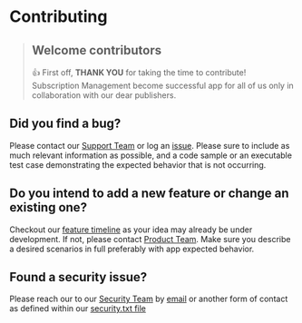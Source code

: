 # Contributing
<!-- theme: success -->
> ## Welcome contributors
> 👍 First off, **THANK YOU** for taking the time to contribute! Subscription Management become successful app for all of us only in collaboration with our dear publishers.

## Did you find a bug?
Please contact our [Support Team](mailto:d365support@theta.co.nz?subject=%5BSM%5D) or log an [issue](https://github.com/thetanz/smp-docs/issues/new). Please  sure to include as much relevant information as possible, and a code sample or an executable test case demonstrating the expected behavior that is not occurring.

## Do you intend to add a new feature or change an existing one?
Checkout our [feature timeline](./FeatureTimeline.md) as your idea may already be under development. If not, please contact [Product Team](mailto:volodymyr.leonov@theta.co.nz?subject=%5BSM%5D). Make sure you describe a desired scenarios in full preferably with app expected behavior.

## Found a security issue?
Please reach our to our [Security Team](https://theta.co.nz/cyber) by [email](mailto:security@theta.co.nz?subject=%5BSM%5D) or another form of contact as defined within our [security.txt file](https://www.theta.co.nz/.well-known/security.txt)